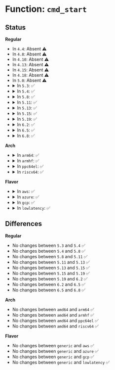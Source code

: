 # Function: <code>cmd_start</code>

## Status
<b>Regular</b>
<ul>
<li>
In <code>4.4</code>: Absent ⚠️
</li>
<li>
In <code>4.8</code>: Absent ⚠️
</li>
<li>
In <code>4.10</code>: Absent ⚠️
</li>
<li>
In <code>4.13</code>: Absent ⚠️
</li>
<li>
In <code>4.15</code>: Absent ⚠️
</li>
<li>
In <code>4.18</code>: Absent ⚠️
</li>
<li>
In <code>5.0</code>: Absent ⚠️
</li>
<li>
<details>
<summary>In <code>5.3</code>: ✅</summary>

```c
int cmd_start(struct opal_dev *dev, const u8 *uid, const u8 *method);
```

**Collision:** Unique Static

**Inline:** No

**Transformation:** False

**Instances:**

```
In block/sed-opal.c (ffffffff814fefd0)
Location: block/sed-opal.c:1025
Inline: False
Direct callers:
  - block/sed-opal.c:activate_lsp
  - block/sed-opal.c:lock_unlock_locking_range
  - block/sed-opal.c:add_user_to_lr
  - block/sed-opal.c:generic_pw_cmd
  - block/sed-opal.c:write_shadow_mbr
  - block/sed-opal.c:set_mbr_enable_disable
  - block/sed-opal.c:set_mbr_done
  - block/sed-opal.c:internal_activate_user
  - block/sed-opal.c:start_auth_opal_session
  - block/sed-opal.c:setup_locking_range
  - block/sed-opal.c:generic_lr_enable_disable
  - block/sed-opal.c:gen_key
  - block/sed-opal.c:generic_get_column
```
**Symbols:**

```
ffffffff814fefd0-ffffffff814ff08c: cmd_start (STB_LOCAL)
```
</details>
</li>
<li>
<details>
<summary>In <code>5.4</code>: ✅</summary>

```c
int cmd_start(struct opal_dev *dev, const u8 *uid, const u8 *method);
```

**Collision:** Unique Static

**Inline:** No

**Transformation:** False

**Instances:**

```
In block/sed-opal.c (ffffffff8151cf20)
Location: block/sed-opal.c:1024
Inline: False
Direct callers:
  - block/sed-opal.c:activate_lsp
  - block/sed-opal.c:lock_unlock_locking_range
  - block/sed-opal.c:add_user_to_lr
  - block/sed-opal.c:generic_pw_cmd
  - block/sed-opal.c:write_shadow_mbr
  - block/sed-opal.c:set_mbr_enable_disable
  - block/sed-opal.c:set_mbr_done
  - block/sed-opal.c:internal_activate_user
  - block/sed-opal.c:start_auth_opal_session
  - block/sed-opal.c:setup_locking_range
  - block/sed-opal.c:generic_lr_enable_disable
  - block/sed-opal.c:gen_key
  - block/sed-opal.c:generic_get_column
```
**Symbols:**

```
ffffffff8151cf20-ffffffff8151cfdc: cmd_start (STB_LOCAL)
```
</details>
</li>
<li>
<details>
<summary>In <code>5.8</code>: ✅</summary>

```c
int cmd_start(struct opal_dev *dev, const u8 *uid, const u8 *method);
```

**Collision:** Unique Static

**Inline:** No

**Transformation:** False

**Instances:**

```
In block/sed-opal.c (ffffffff8157d980)
Location: block/sed-opal.c:1026
Inline: False
Direct callers:
  - block/sed-opal.c:read_table_data
  - block/sed-opal.c:activate_lsp
  - block/sed-opal.c:lock_unlock_locking_range
  - block/sed-opal.c:add_user_to_lr
  - block/sed-opal.c:generic_pw_cmd
  - block/sed-opal.c:set_mbr_enable_disable
  - block/sed-opal.c:set_mbr_done
  - block/sed-opal.c:erase_locking_range
  - block/sed-opal.c:internal_activate_user
  - block/sed-opal.c:start_auth_opal_session
  - block/sed-opal.c:setup_locking_range
  - block/sed-opal.c:generic_lr_enable_disable
  - block/sed-opal.c:generic_table_write_data
  - block/sed-opal.c:gen_key
  - block/sed-opal.c:generic_get_column
```
**Symbols:**

```
ffffffff8157d980-ffffffff8157da6d: cmd_start (STB_LOCAL)
```
</details>
</li>
<li>
<details>
<summary>In <code>5.11</code>: ✅</summary>

```c
int cmd_start(struct opal_dev *dev, const u8 *uid, const u8 *method);
```

**Collision:** Unique Static

**Inline:** No

**Transformation:** False

**Instances:**

```
In block/sed-opal.c (ffffffff8159a9c0)
Location: block/sed-opal.c:1026
Inline: False
Direct callers:
  - block/sed-opal.c:read_table_data
  - block/sed-opal.c:activate_lsp
  - block/sed-opal.c:lock_unlock_locking_range
  - block/sed-opal.c:add_user_to_lr
  - block/sed-opal.c:generic_pw_cmd
  - block/sed-opal.c:set_mbr_enable_disable
  - block/sed-opal.c:set_mbr_done
  - block/sed-opal.c:erase_locking_range
  - block/sed-opal.c:internal_activate_user
  - block/sed-opal.c:start_auth_opal_session
  - block/sed-opal.c:setup_locking_range
  - block/sed-opal.c:generic_lr_enable_disable
  - block/sed-opal.c:generic_table_write_data
  - block/sed-opal.c:gen_key
  - block/sed-opal.c:generic_get_column
```
**Symbols:**

```
ffffffff8159a9c0-ffffffff8159aaad: cmd_start (STB_LOCAL)
```
</details>
</li>
<li>
<details>
<summary>In <code>5.13</code>: ✅</summary>

```c
int cmd_start(struct opal_dev *dev, const u8 *uid, const u8 *method);
```

**Collision:** Unique Static

**Inline:** No

**Transformation:** False

**Instances:**

```
In block/sed-opal.c (ffffffff815a14b0)
Location: block/sed-opal.c:1026
Inline: False
Direct callers:
  - block/sed-opal.c:read_table_data
  - block/sed-opal.c:activate_lsp
  - block/sed-opal.c:lock_unlock_locking_range
  - block/sed-opal.c:add_user_to_lr
  - block/sed-opal.c:generic_pw_cmd
  - block/sed-opal.c:set_mbr_enable_disable
  - block/sed-opal.c:set_mbr_done
  - block/sed-opal.c:erase_locking_range
  - block/sed-opal.c:internal_activate_user
  - block/sed-opal.c:start_auth_opal_session
  - block/sed-opal.c:setup_locking_range
  - block/sed-opal.c:generic_lr_enable_disable
  - block/sed-opal.c:generic_table_write_data
  - block/sed-opal.c:gen_key
  - block/sed-opal.c:generic_get_column
```
**Symbols:**

```
ffffffff815a14b0-ffffffff815a159d: cmd_start (STB_LOCAL)
```
</details>
</li>
<li>
<details>
<summary>In <code>5.15</code>: ✅</summary>

```c
int cmd_start(struct opal_dev *dev, const u8 *uid, const u8 *method);
```

**Collision:** Unique Static

**Inline:** No

**Transformation:** False

**Instances:**

```
In block/sed-opal.c (ffffffff81609d90)
Location: block/sed-opal.c:1026
Inline: False
Direct callers:
  - block/sed-opal.c:read_table_data
  - block/sed-opal.c:activate_lsp
  - block/sed-opal.c:lock_unlock_locking_range
  - block/sed-opal.c:add_user_to_lr
  - block/sed-opal.c:generic_pw_cmd
  - block/sed-opal.c:set_mbr_enable_disable
  - block/sed-opal.c:set_mbr_done
  - block/sed-opal.c:erase_locking_range
  - block/sed-opal.c:internal_activate_user
  - block/sed-opal.c:revert_tper
  - block/sed-opal.c:start_auth_opal_session
  - block/sed-opal.c:setup_locking_range
  - block/sed-opal.c:generic_lr_enable_disable
  - block/sed-opal.c:generic_table_write_data
  - block/sed-opal.c:gen_key
  - block/sed-opal.c:generic_get_column
```
**Symbols:**

```
ffffffff81609d90-ffffffff81609e7d: cmd_start (STB_LOCAL)
```
</details>
</li>
<li>
<details>
<summary>In <code>5.19</code>: ✅</summary>

```c
int cmd_start(struct opal_dev *dev, const u8 *uid, const u8 *method);
```

**Collision:** Unique Static

**Inline:** No

**Transformation:** False

**Instances:**

```
In block/sed-opal.c (ffffffff816bdc70)
Location: block/sed-opal.c:1026
Inline: False
Direct callers:
  - block/sed-opal.c:read_table_data
  - block/sed-opal.c:activate_lsp
  - block/sed-opal.c:lock_unlock_locking_range
  - block/sed-opal.c:add_user_to_lr
  - block/sed-opal.c:generic_pw_cmd
  - block/sed-opal.c:set_mbr_enable_disable
  - block/sed-opal.c:set_mbr_done
  - block/sed-opal.c:erase_locking_range
  - block/sed-opal.c:internal_activate_user
  - block/sed-opal.c:revert_tper
  - block/sed-opal.c:start_auth_opal_session
  - block/sed-opal.c:start_generic_opal_session
  - block/sed-opal.c:setup_locking_range
  - block/sed-opal.c:generic_lr_enable_disable
  - block/sed-opal.c:generic_table_write_data
  - block/sed-opal.c:gen_key
  - block/sed-opal.c:generic_get_column
```
**Symbols:**

```
ffffffff816bdc70-ffffffff816bdd35: cmd_start (STB_LOCAL)
```
</details>
</li>
<li>
<details>
<summary>In <code>6.2</code>: ✅</summary>

```c
int cmd_start(struct opal_dev *dev, const u8 *uid, const u8 *method);
```

**Collision:** Unique Static

**Inline:** No

**Transformation:** False

**Instances:**

```
In block/sed-opal.c (ffffffff8177e9b0)
Location: block/sed-opal.c:1066
Inline: False
Direct callers:
  - block/sed-opal.c:read_table_data
  - block/sed-opal.c:activate_lsp
  - block/sed-opal.c:lock_unlock_locking_range
  - block/sed-opal.c:add_user_to_lr
  - block/sed-opal.c:generic_pw_cmd
  - block/sed-opal.c:set_mbr_enable_disable
  - block/sed-opal.c:set_mbr_done
  - block/sed-opal.c:erase_locking_range
  - block/sed-opal.c:internal_activate_user
  - block/sed-opal.c:start_auth_opal_session
  - block/sed-opal.c:start_generic_opal_session
  - block/sed-opal.c:setup_locking_range
  - block/sed-opal.c:generic_lr_enable_disable
  - block/sed-opal.c:generic_table_write_data
  - block/sed-opal.c:gen_key
  - block/sed-opal.c:generic_get_column
```
**Symbols:**

```
ffffffff8177e9b0-ffffffff8177ea79: cmd_start (STB_LOCAL)
```
</details>
</li>
<li>
<details>
<summary>In <code>6.5</code>: ✅</summary>

```c
int cmd_start(struct opal_dev *dev, const u8 *uid, const u8 *method);
```

**Collision:** Unique Static

**Inline:** No

**Transformation:** False

**Instances:**

```
In block/sed-opal.c (ffffffff817be540)
Location: block/sed-opal.c:1074
Inline: False
Direct callers:
  - block/sed-opal.c:read_table_data
  - block/sed-opal.c:activate_lsp
  - block/sed-opal.c:lock_unlock_locking_range
  - block/sed-opal.c:set_lr_boolean_ace
  - block/sed-opal.c:generic_pw_cmd
  - block/sed-opal.c:set_mbr_enable_disable
  - block/sed-opal.c:set_mbr_done
  - block/sed-opal.c:erase_locking_range
  - block/sed-opal.c:internal_activate_user
  - block/sed-opal.c:start_auth_opal_session
  - block/sed-opal.c:start_generic_opal_session
  - block/sed-opal.c:setup_locking_range
  - block/sed-opal.c:generic_lr_enable_disable
  - block/sed-opal.c:generic_table_write_data
  - block/sed-opal.c:gen_key
  - block/sed-opal.c:generic_get_columns
```
**Symbols:**

```
ffffffff817be540-ffffffff817be604: cmd_start (STB_LOCAL)
```
</details>
</li>
<li>
<details>
<summary>In <code>6.8</code>: ✅</summary>

```c
int cmd_start(struct opal_dev *dev, const u8 *uid, const u8 *method);
```

**Collision:** Unique Static

**Inline:** No

**Transformation:** False

**Instances:**

```
In block/sed-opal.c (ffffffff81802e50)
Location: block/sed-opal.c:1191
Inline: False
Direct callers:
  - block/sed-opal.c:read_table_data
  - block/sed-opal.c:activate_lsp
  - block/sed-opal.c:lock_unlock_locking_range
  - block/sed-opal.c:set_lr_boolean_ace
  - block/sed-opal.c:generic_pw_cmd
  - block/sed-opal.c:set_mbr_enable_disable
  - block/sed-opal.c:set_mbr_done
  - block/sed-opal.c:erase_locking_range
  - block/sed-opal.c:revert_lsp
  - block/sed-opal.c:internal_activate_user
  - block/sed-opal.c:start_auth_opal_session
  - block/sed-opal.c:start_generic_opal_session
  - block/sed-opal.c:setup_locking_range
  - block/sed-opal.c:generic_lr_enable_disable
  - block/sed-opal.c:generic_table_write_data
  - block/sed-opal.c:gen_key
  - block/sed-opal.c:generic_get_columns
```
**Symbols:**

```
ffffffff81802e50-ffffffff81802f14: cmd_start (STB_LOCAL)
```
</details>
</li>
</ul>
<b>Arch</b>
<ul>
<li>
<details>
<summary>In <code>arm64</code>: ✅</summary>

```c
int cmd_start(struct opal_dev *dev, const u8 *uid, const u8 *method);
```

**Collision:** Unique Static

**Inline:** No

**Transformation:** False

**Instances:**

```
In block/sed-opal.c (ffff800010625b38)
Location: block/sed-opal.c:1024
Inline: False
Direct callers:
  - block/sed-opal.c:activate_lsp
  - block/sed-opal.c:lock_unlock_locking_range
  - block/sed-opal.c:add_user_to_lr
  - block/sed-opal.c:generic_pw_cmd
  - block/sed-opal.c:write_shadow_mbr
  - block/sed-opal.c:set_mbr_enable_disable
  - block/sed-opal.c:set_mbr_done
  - block/sed-opal.c:internal_activate_user
  - block/sed-opal.c:start_auth_opal_session
  - block/sed-opal.c:setup_locking_range
  - block/sed-opal.c:generic_lr_enable_disable
  - block/sed-opal.c:gen_key
  - block/sed-opal.c:generic_get_column
```
**Symbols:**

```
ffff800010625b38-ffff800010625bf8: cmd_start (STB_LOCAL)
```
</details>
</li>
<li>
<details>
<summary>In <code>armhf</code>: ✅</summary>

```c
int cmd_start(struct opal_dev *dev, const u8 *uid, const u8 *method);
```

**Collision:** Unique Static

**Inline:** No

**Transformation:** False

**Instances:**

```
In block/sed-opal.c (c07cd5b8)
Location: block/sed-opal.c:1024
Inline: False
Direct callers:
  - block/sed-opal.c:activate_lsp
  - block/sed-opal.c:lock_unlock_locking_range
  - block/sed-opal.c:add_user_to_lr
  - block/sed-opal.c:generic_pw_cmd
  - block/sed-opal.c:write_shadow_mbr
  - block/sed-opal.c:set_mbr_enable_disable
  - block/sed-opal.c:set_mbr_done
  - block/sed-opal.c:internal_activate_user
  - block/sed-opal.c:start_auth_opal_session
  - block/sed-opal.c:setup_locking_range
  - block/sed-opal.c:generic_lr_enable_disable
  - block/sed-opal.c:generic_get_column
```
**Symbols:**

```
c07cd5b8-c07cd67c: cmd_start (STB_LOCAL)
```
</details>
</li>
<li>
<details>
<summary>In <code>ppc64el</code>: ✅</summary>

```c
int cmd_start(struct opal_dev *dev, const u8 *uid, const u8 *method);
```

**Collision:** Unique Static

**Inline:** No

**Transformation:** False

**Instances:**

```
In block/sed-opal.c (c0000000007c6a70)
Location: block/sed-opal.c:1024
Inline: False
Direct callers:
  - block/sed-opal.c:activate_lsp
  - block/sed-opal.c:lock_unlock_locking_range
  - block/sed-opal.c:add_user_to_lr
  - block/sed-opal.c:generic_pw_cmd
  - block/sed-opal.c:write_shadow_mbr
  - block/sed-opal.c:set_mbr_enable_disable
  - block/sed-opal.c:set_mbr_done
  - block/sed-opal.c:internal_activate_user
  - block/sed-opal.c:start_auth_opal_session
  - block/sed-opal.c:start_generic_opal_session
  - block/sed-opal.c:start_generic_opal_session
  - block/sed-opal.c:setup_locking_range
  - block/sed-opal.c:generic_lr_enable_disable
  - block/sed-opal.c:gen_key
  - block/sed-opal.c:generic_get_column
```
**Symbols:**

```
c0000000007c6a70-c0000000007c6b58: cmd_start (STB_LOCAL)
```
</details>
</li>
<li>
<details>
<summary>In <code>riscv64</code>: ✅</summary>

```c
int cmd_start(struct opal_dev *dev, const u8 *uid, const u8 *method);
```

**Collision:** Unique Static

**Inline:** No

**Transformation:** False

**Instances:**

```
In block/sed-opal.c (ffffffe000456d3e)
Location: block/sed-opal.c:1024
Inline: False
Direct callers:
  - block/sed-opal.c:activate_lsp
  - block/sed-opal.c:lock_unlock_locking_range
  - block/sed-opal.c:add_user_to_lr
  - block/sed-opal.c:generic_pw_cmd
  - block/sed-opal.c:write_shadow_mbr
  - block/sed-opal.c:set_mbr_enable_disable
  - block/sed-opal.c:set_mbr_done
  - block/sed-opal.c:internal_activate_user
  - block/sed-opal.c:start_auth_opal_session
  - block/sed-opal.c:start_generic_opal_session
  - block/sed-opal.c:start_generic_opal_session
  - block/sed-opal.c:setup_locking_range
  - block/sed-opal.c:generic_lr_enable_disable
  - block/sed-opal.c:generic_get_column
```
**Symbols:**

```
ffffffe000456d3e-ffffffe000456dee: cmd_start (STB_LOCAL)
```
</details>
</li>
</ul>
<b>Flavor</b>
<ul>
<li>
<details>
<summary>In <code>aws</code>: ✅</summary>

```c
int cmd_start(struct opal_dev *dev, const u8 *uid, const u8 *method);
```

**Collision:** Unique Static

**Inline:** No

**Transformation:** False

**Instances:**

```
In block/sed-opal.c (ffffffff81515500)
Location: block/sed-opal.c:1024
Inline: False
Direct callers:
  - block/sed-opal.c:activate_lsp
  - block/sed-opal.c:lock_unlock_locking_range
  - block/sed-opal.c:add_user_to_lr
  - block/sed-opal.c:generic_pw_cmd
  - block/sed-opal.c:write_shadow_mbr
  - block/sed-opal.c:set_mbr_enable_disable
  - block/sed-opal.c:set_mbr_done
  - block/sed-opal.c:internal_activate_user
  - block/sed-opal.c:start_auth_opal_session
  - block/sed-opal.c:setup_locking_range
  - block/sed-opal.c:generic_lr_enable_disable
  - block/sed-opal.c:gen_key
  - block/sed-opal.c:generic_get_column
```
**Symbols:**

```
ffffffff81515500-ffffffff815155bc: cmd_start (STB_LOCAL)
```
</details>
</li>
<li>
<details>
<summary>In <code>azure</code>: ✅</summary>

```c
int cmd_start(struct opal_dev *dev, const u8 *uid, const u8 *method);
```

**Collision:** Unique Static

**Inline:** No

**Transformation:** False

**Instances:**

```
In block/sed-opal.c (ffffffff81505810)
Location: block/sed-opal.c:1024
Inline: False
Direct callers:
  - block/sed-opal.c:activate_lsp
  - block/sed-opal.c:lock_unlock_locking_range
  - block/sed-opal.c:add_user_to_lr
  - block/sed-opal.c:generic_pw_cmd
  - block/sed-opal.c:write_shadow_mbr
  - block/sed-opal.c:set_mbr_enable_disable
  - block/sed-opal.c:set_mbr_done
  - block/sed-opal.c:internal_activate_user
  - block/sed-opal.c:start_auth_opal_session
  - block/sed-opal.c:setup_locking_range
  - block/sed-opal.c:generic_lr_enable_disable
  - block/sed-opal.c:gen_key
  - block/sed-opal.c:generic_get_column
```
**Symbols:**

```
ffffffff81505810-ffffffff815058cc: cmd_start (STB_LOCAL)
```
</details>
</li>
<li>
<details>
<summary>In <code>gcp</code>: ✅</summary>

```c
int cmd_start(struct opal_dev *dev, const u8 *uid, const u8 *method);
```

**Collision:** Unique Static

**Inline:** No

**Transformation:** False

**Instances:**

```
In block/sed-opal.c (ffffffff81511590)
Location: block/sed-opal.c:1024
Inline: False
Direct callers:
  - block/sed-opal.c:activate_lsp
  - block/sed-opal.c:lock_unlock_locking_range
  - block/sed-opal.c:add_user_to_lr
  - block/sed-opal.c:generic_pw_cmd
  - block/sed-opal.c:write_shadow_mbr
  - block/sed-opal.c:set_mbr_enable_disable
  - block/sed-opal.c:set_mbr_done
  - block/sed-opal.c:internal_activate_user
  - block/sed-opal.c:start_auth_opal_session
  - block/sed-opal.c:setup_locking_range
  - block/sed-opal.c:generic_lr_enable_disable
  - block/sed-opal.c:gen_key
  - block/sed-opal.c:generic_get_column
```
**Symbols:**

```
ffffffff81511590-ffffffff8151164c: cmd_start (STB_LOCAL)
```
</details>
</li>
<li>
<details>
<summary>In <code>lowlatency</code>: ✅</summary>

```c
int cmd_start(struct opal_dev *dev, const u8 *uid, const u8 *method);
```

**Collision:** Unique Static

**Inline:** No

**Transformation:** False

**Instances:**

```
In block/sed-opal.c (ffffffff8152ad50)
Location: block/sed-opal.c:1024
Inline: False
Direct callers:
  - block/sed-opal.c:activate_lsp
  - block/sed-opal.c:lock_unlock_locking_range
  - block/sed-opal.c:add_user_to_lr
  - block/sed-opal.c:generic_pw_cmd
  - block/sed-opal.c:write_shadow_mbr
  - block/sed-opal.c:set_mbr_enable_disable
  - block/sed-opal.c:set_mbr_done
  - block/sed-opal.c:internal_activate_user
  - block/sed-opal.c:start_auth_opal_session
  - block/sed-opal.c:setup_locking_range
  - block/sed-opal.c:generic_lr_enable_disable
  - block/sed-opal.c:gen_key
  - block/sed-opal.c:generic_get_column
```
**Symbols:**

```
ffffffff8152ad50-ffffffff8152ae0c: cmd_start (STB_LOCAL)
```
</details>
</li>
</ul>

## Differences
<b>Regular</b>
<ul>
<li>
No changes between <code>5.3</code> and <code>5.4</code> ✅
</li>
<li>
No changes between <code>5.4</code> and <code>5.8</code> ✅
</li>
<li>
No changes between <code>5.8</code> and <code>5.11</code> ✅
</li>
<li>
No changes between <code>5.11</code> and <code>5.13</code> ✅
</li>
<li>
No changes between <code>5.13</code> and <code>5.15</code> ✅
</li>
<li>
No changes between <code>5.15</code> and <code>5.19</code> ✅
</li>
<li>
No changes between <code>5.19</code> and <code>6.2</code> ✅
</li>
<li>
No changes between <code>6.2</code> and <code>6.5</code> ✅
</li>
<li>
No changes between <code>6.5</code> and <code>6.8</code> ✅
</li>
</ul>
<b>Arch</b>
<ul>
<li>
No changes between <code>amd64</code> and <code>arm64</code> ✅
</li>
<li>
No changes between <code>amd64</code> and <code>armhf</code> ✅
</li>
<li>
No changes between <code>amd64</code> and <code>ppc64el</code> ✅
</li>
<li>
No changes between <code>amd64</code> and <code>riscv64</code> ✅
</li>
</ul>
<b>Flavor</b>
<ul>
<li>
No changes between <code>generic</code> and <code>aws</code> ✅
</li>
<li>
No changes between <code>generic</code> and <code>azure</code> ✅
</li>
<li>
No changes between <code>generic</code> and <code>gcp</code> ✅
</li>
<li>
No changes between <code>generic</code> and <code>lowlatency</code> ✅
</li>
</ul>
